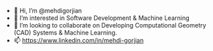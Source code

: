 - 👋 Hi, I’m @mehdigorjian
- 👀 I’m interested in Software Development & Machine Learning
- 💞️ I’m looking to collaborate on Developing Computational Geometry (CAD) Systems & Machine Learning.
- 📫 https://www.linkedin.com/in/mehdi-gorjian

<!---
mehdigorjian/mehdigorjian is a ✨ special ✨ repository because its `README.md` (this file) appears on your GitHub profile.
You can click the Preview link to take a look at your changes.
--->
